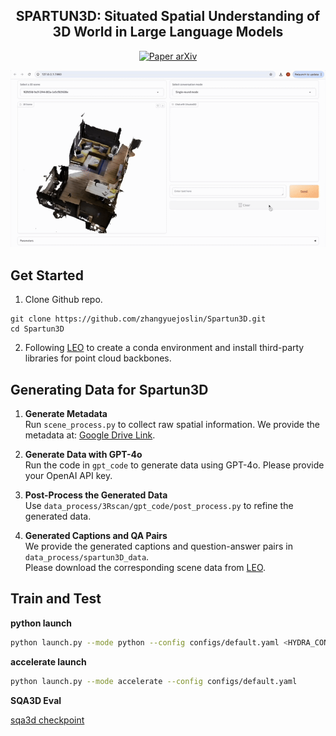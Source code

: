 <h2 align="center">
  <b>SPARTUN3D: Situated Spatial Understanding of 3D World in Large Language Models</b>
</h2>

<!-- <h3 align="center">
ICLR 2025
</h3> -->
<div align="center">
    <a href="https://arxiv.org/pdf/2410.03878" target="_blank">
    <img src="https://img.shields.io/badge/Paper-arXiv-deepgreen" alt="Paper arXiv"></a>
</div>

![overview](spartun3D.gif)

## Get Started
1. Clone Github repo.
```shell
git clone https://github.com/zhangyuejoslin/Spartun3D.git
cd Spartun3D
```
2. Following [LEO](https://github.com/embodied-generalist/embodied-generalist/blob/main/README.md?plain=1) to create a conda environment and install third-party libraries for point cloud backbones.

## Generating Data for Spartun3D

1. **Generate Metadata**  
   Run `scene_process.py` to collect raw spatial information. We provide the metadata at: [Google Drive Link](https://drive.google.com/file/d/1X7HebPFqU92RfuanCAZhtfJ7CWHLOQG8/view?usp=drive_link).  

2. **Generate Data with GPT-4o**  
   Run the code in `gpt_code` to generate data using GPT-4o. Please provide your OpenAI API key.

3. **Post-Process the Generated Data**  
   Use `data_process/3Rscan/gpt_code/post_process.py` to refine the generated data.

4. **Generated Captions and QA Pairs**  
   We provide the generated captions and question-answer pairs in `data_process/spartun3D_data`.  
   Please download the corresponding scene data from [LEO](https://huggingface.co/datasets/huangjy-pku/LEO_data/blob/main/3RScan-ours-align.zip).  


## Train and Test

 **python launch**
```bash
python launch.py --mode python --config configs/default.yaml <HYDRA_CONFIG>
```

 **accelerate launch**
```bash
python launch.py --mode accelerate --config configs/default.yaml
```
 **SQA3D Eval**
 
[sqa3d checkpoint](https://drive.google.com/drive/folders/1Q27w0K3NVrqLS4GKonYLMMN8e1j_raXD?usp=sharing)